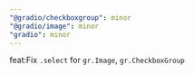```yaml
---
"@gradio/checkboxgroup": minor
"@gradio/image": minor
"gradio": minor
---
```


feat:Fix `.select` for `gr.Image`, `gr.CheckboxGroup`
